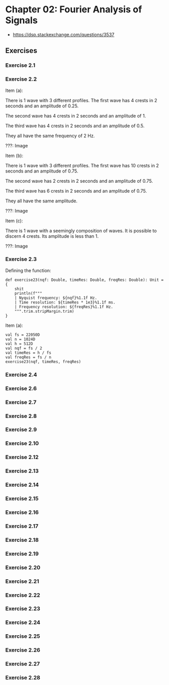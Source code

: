 <!-- [scala_pandoc_test_error_mark] -->

<!--
From my (up until 2019-07-10T08:59:04-0300 private project 'fundamentals_of_music_processing_audio_analysis_algorithms_applications', aka fom). The problem here is that when using the .jar in real life it fails with a cryptic exception and not with the expected:

    +++++++++++++++++++++++++++++++++++++++++++++++++++++++++++++++++++++++++++++++
    Code Evaluation:
    ProcessBuilder:
        | [/usr/bin/zsh, -c, scala_script]
    Code:
        | def exercise23(nqf: Double, timeRes: Double, freqRes: Double): Unit = {
        |     shit
        |     println(f"""
        |     | Nyquist frequency: ${nqf}%1.1f Hz.
        |     | Time resolution: ${timeRes * 1e3}%1.1f ms.
        |     | Frequency resolution: ${freqRes}%1.1f Hz.
        |     """.trim.stripMargin.trim)
        | }
        | val fs = 22050D
        | val n = 1024D
        | val h = 512D
        | val nqf = fs / 2
        | val timeRes = h / fs
        | val freqRes = fs / n
        | exercise23(nqf, timeRes, freqRes)
    Stdout:
        |
    Stderr:
        | ++ dirname /home/monteiro/bin/scala
        | + cd /home/monteiro/bin
        | + ./_limit_memory _scala /tmp/scala_script_1562760025.kAn9s.scala
        | + '[' TRUE = TRUE ']'
        | + :
        | + eval _scala /tmp/scala_script_1562760025.kAn9s.scala
        | ++ _scala /tmp/scala_script_1562760025.kAn9s.scala
        | Picked up _JAVA_OPTIONS: -Xms256m -Xmx300m -Dmetals.client=coc.nvim
        | /tmp/scala_script_1562760025.kAn9s.scala:2: error: not found: value shit
        |     shit
        |     ^
        | one error found
    +++++++++++++++++++++++++++++++++++++++++++++++++++++++++++++++++++++++++++++++

-->

# Chapter 02: Fourier Analysis of Signals

*   <https://dsp.stackexchange.com/questions/3537>

## Exercises

### Exercise 2.1



### Exercise 2.2

Item (a):

There is 1 wave with 3 different profiles. The first wave has 4 crests in 2 seconds and an amplitude of 0.25.

The second wave has 4 crests in 2 seconds and an amplitude of 1.

The third wave has 4 crests in 2 seconds and an amplitude of 0.5.

They all have the same frequency of 2 Hz.

???: Image

Item (b):

There is 1 wave with 3 different profiles. The first wave has 10 crests in 2 seconds and an amplitude of 0.75.

The second wave has 2 crests in 2 seconds and an amplitude of 0.75.

The third wave has 6 crests in 2 seconds and an amplitude of 0.75.

They all have the same amplitude.

???: Image

Item (c):

There is 1 wave with a seemingly composition of waves. It is possible to discern 4 crests. Its amplitude is less than 1.

???: Image

### Exercise 2.3

Defining the function:

~~~~ {#mycode .scala .numberLines startFrom="1" pipe="scala_script" computationTreeId="e23"}
def exercise23(nqf: Double, timeRes: Double, freqRes: Double): Unit = {
    shit
    println(f"""
    | Nyquist frequency: ${nqf}%1.1f Hz.
    | Time resolution: ${timeRes * 1e3}%1.1f ms.
    | Frequency resolution: ${freqRes}%1.1f Hz.
    """.trim.stripMargin.trim)
}
~~~~~~~~~~~~~~~~~~~~~~~~~~~~~~~~~~~~~~~~~~~~~~~~~~~~~~~~~~~~~~

Item (a):

~~~~ {#mycode .scala .numberLines startFrom="1" pipe="scala_script" joiner="Gives:" computationTreeId="e23"}
val fs = 22050D
val n = 1024D
val h = 512D
val nqf = fs / 2
val timeRes = h / fs
val freqRes = fs / n
exercise23(nqf, timeRes, freqRes)
~~~~~~~~~~~~~~~~~~~~~~~~~~~~~~~~~~~~~~~~~~~~~~~~~~~~~~~~~~~~~~

### Exercise 2.4



### Exercise 2.6



### Exercise 2.7



### Exercise 2.8



### Exercise 2.9



### Exercise 2.10



### Exercise 2.12



### Exercise 2.13



### Exercise 2.14



### Exercise 2.15



### Exercise 2.16



### Exercise 2.17



### Exercise 2.18



### Exercise 2.19



### Exercise 2.20



### Exercise 2.21



### Exercise 2.22



### Exercise 2.23



### Exercise 2.24



### Exercise 2.25



### Exercise 2.26



### Exercise 2.27



### Exercise 2.28



